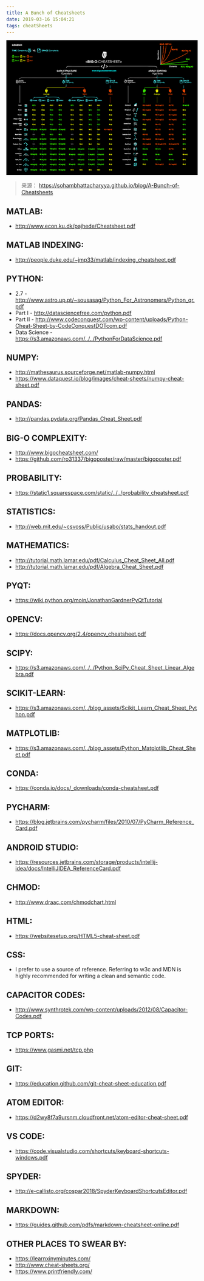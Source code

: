 ```yaml
---
title: A Bunch of Cheatsheets
date: 2019-03-16 15:04:21
tags: cheatSheets
---
```

![big-io](A-Bunch-of-Cheatsheets/big-o-cheat-sheet-poster.png)
<!-- more -->

> 来源： https://sohambhattacharyya.github.io/blog/A-Bunch-of-Cheatsheets

## MATLAB:
- http://www.econ.ku.dk/pajhede/Cheatsheet.pdf
## MATLAB INDEXING:
- http://people.duke.edu/~jmp33/matlab/indexing_cheatsheet.pdf
## PYTHON:
- 2.7 - http://www.astro.up.pt/~sousasag/Python_For_Astronomers/Python_qr.pdf
- Part I - http://datasciencefree.com/python.pdf
- Part II - http://www.codeconquest.com/wp-content/uploads/Python-Cheat-Sheet-by-CodeConquestDOTcom.pdf
- Data Science - https://s3.amazonaws.com/../../PythonForDataScience.pdf
## NUMPY:
- http://mathesaurus.sourceforge.net/matlab-numpy.html
- https://www.dataquest.io/blog/images/cheat-sheets/numpy-cheat-sheet.pdf
## PANDAS:
- http://pandas.pydata.org/Pandas_Cheat_Sheet.pdf
## BIG-O COMPLEXITY:
- http://www.bigocheatsheet.com/
- https://github.com/ro31337/bigoposter/raw/master/bigoposter.pdf
## PROBABILITY:
- https://static1.squarespace.com/static/../../probability_cheatsheet.pdf
## STATISTICS:
- http://web.mit.edu/~csvoss/Public/usabo/stats_handout.pdf
## MATHEMATICS:
- http://tutorial.math.lamar.edu/pdf/Calculus_Cheat_Sheet_All.pdf
- http://tutorial.math.lamar.edu/pdf/Algebra_Cheat_Sheet.pdf
## PYQT:
- https://wiki.python.org/moin/JonathanGardnerPyQtTutorial
## OPENCV:
- https://docs.opencv.org/2.4/opencv_cheatsheet.pdf
## SCIPY:
  - https://s3.amazonaws.com/../../Python_SciPy_Cheat_Sheet_Linear_Algebra.pdf
## SCIKIT-LEARN:
- https://s3.amazonaws.com/../blog_assets/Scikit_Learn_Cheat_Sheet_Python.pdf
## MATPLOTLIB:
- https://s3.amazonaws.com/../blog_assets/Python_Matplotlib_Cheat_Sheet.pdf
## CONDA:
- https://conda.io/docs/_downloads/conda-cheatsheet.pdf
## PYCHARM:
- https://blog.jetbrains.com/pycharm/files/2010/07/PyCharm_Reference_Card.pdf
## ANDROID STUDIO:
- https://resources.jetbrains.com/storage/products/intellij-idea/docs/IntelliJIDEA_ReferenceCard.pdf
## CHMOD:
- http://www.draac.com/chmodchart.html
## HTML:
- https://websitesetup.org/HTML5-cheat-sheet.pdf
## CSS:
- I prefer to use a source of reference. Referring to w3c and MDN is highly recommended for writing a clean and semantic code.
## CAPACITOR CODES:
- http://www.synthrotek.com/wp-content/uploads/2012/08/Capacitor-Codes.pdf
## TCP PORTS:
- https://www.gasmi.net/tcp.php
## GIT:
- https://education.github.com/git-cheat-sheet-education.pdf
## ATOM EDITOR:
- https://d2wy8f7a9ursnm.cloudfront.net/atom-editor-cheat-sheet.pdf
## VS CODE:
- https://code.visualstudio.com/shortcuts/keyboard-shortcuts-windows.pdf
## SPYDER:
- http://e-callisto.org/cospar2018/SpyderKeyboardShortcutsEditor.pdf
## MARKDOWN:
- https://guides.github.com/pdfs/markdown-cheatsheet-online.pdf
## OTHER PLACES TO SWEAR BY:
- https://learnxinyminutes.com/
- http://www.cheat-sheets.org/
- https://www.printfriendly.com/